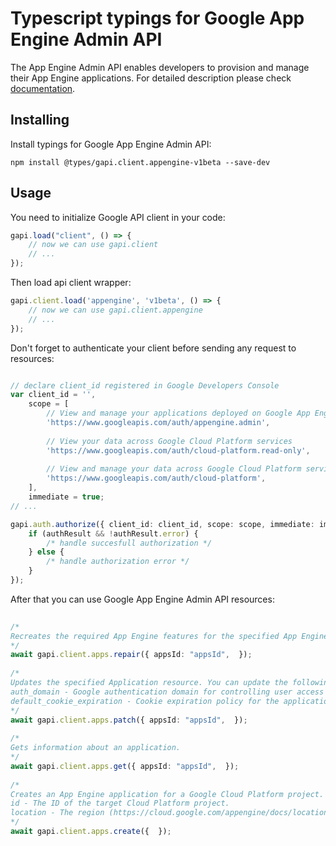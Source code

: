 # Typescript typings for Google App Engine Admin API
The App Engine Admin API enables developers to provision and manage their App Engine applications.
For detailed description please check [documentation](https://cloud.google.com/appengine/docs/admin-api/).

## Installing

Install typings for Google App Engine Admin API:
```
npm install @types/gapi.client.appengine-v1beta --save-dev
```

## Usage

You need to initialize Google API client in your code:
```typescript
gapi.load("client", () => { 
    // now we can use gapi.client
    // ... 
});
```

Then load api client wrapper:
```typescript
gapi.client.load('appengine', 'v1beta', () => {
    // now we can use gapi.client.appengine
    // ... 
});
```

Don't forget to authenticate your client before sending any request to resources:
```typescript

// declare client_id registered in Google Developers Console
var client_id = '',
    scope = [     
        // View and manage your applications deployed on Google App Engine
        'https://www.googleapis.com/auth/appengine.admin',
    
        // View your data across Google Cloud Platform services
        'https://www.googleapis.com/auth/cloud-platform.read-only',
    
        // View and manage your data across Google Cloud Platform services
        'https://www.googleapis.com/auth/cloud-platform',
    ],
    immediate = true;
// ...

gapi.auth.authorize({ client_id: client_id, scope: scope, immediate: immediate }, authResult => {
    if (authResult && !authResult.error) {
        /* handle succesfull authorization */
    } else {
        /* handle authorization error */
    }
});            
```

After that you can use Google App Engine Admin API resources:

```typescript 
    
/* 
Recreates the required App Engine features for the specified App Engine application, for example a Cloud Storage bucket or App Engine service account. Use this method if you receive an error message about a missing feature, for example, Error retrieving the App Engine service account.  
*/
await gapi.client.apps.repair({ appsId: "appsId",  }); 
    
/* 
Updates the specified Application resource. You can update the following fields:
auth_domain - Google authentication domain for controlling user access to the application.
default_cookie_expiration - Cookie expiration policy for the application.  
*/
await gapi.client.apps.patch({ appsId: "appsId",  }); 
    
/* 
Gets information about an application.  
*/
await gapi.client.apps.get({ appsId: "appsId",  }); 
    
/* 
Creates an App Engine application for a Google Cloud Platform project. Required fields:
id - The ID of the target Cloud Platform project.
location - The region (https://cloud.google.com/appengine/docs/locations) where you want the App Engine application located.For more information about App Engine applications, see Managing Projects, Applications, and Billing (https://cloud.google.com/appengine/docs/python/console/).  
*/
await gapi.client.apps.create({  });
```